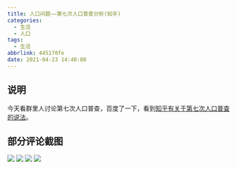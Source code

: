 ```yaml
---
title: 人口问题——第七次人口普查分析(知乎)
categories:
  - 生活
  - 人口
tags:
  - 生活
abbrlink: 445170fe
date: 2021-04-23 14:40:08
---
```

## 说明

今天看群里人讨论第七次人口普查，百度了一下，看到[知乎有关于第七次人口普查的说法](https://www.zhihu.com/question/453859882)。

<!--more-->

## 部分评论截图

![][1]
![][2]
![][3]
![][4]



[1]:https://cdn.jsdelivr.net/gh/PGzxc/CDN@master/blog-life/chinese-population-census-1.jpg
[2]:https://cdn.jsdelivr.net/gh/PGzxc/CDN@master/blog-life/chinese-population-census-2.jpg
[3]:https://cdn.jsdelivr.net/gh/PGzxc/CDN@master/blog-life/chinese-population-census-3.jpg
[4]:https://cdn.jsdelivr.net/gh/PGzxc/CDN@master/blog-life/chinese-population-census-4.jpg